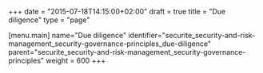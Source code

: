 +++
date = "2015-07-18T14:15:00+02:00"
draft = true
title = "Due diligence"
type = "page"

[menu.main]
name="Due diligence"
identifier="securite_security-and-risk-management_security-governance-principles_due-diligence"
parent="securite_security-and-risk-management_security-governance-principles"
weight = 600
+++